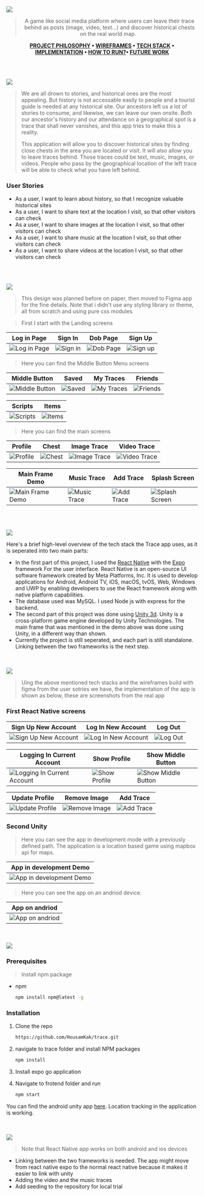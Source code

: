 <img src="./readme/title1.svg"/>

<div align="center">

> A game like social media platform where users can leave their trace behind as posts (image, video, text…) and discover historical chests on the real world map.  

**[PROJECT PHILOSOPHY](https://github.com/HousamKak/trace#-project-philosophy) • [WIREFRAMES](https://github.com/HousamKak/trace#-wireframes) • [TECH STACK](https://github.com/HousamKak/trace#-tech-stack) • [IMPLEMENTATION](https://github.com/HousamKak/trace#-impplementation) • [HOW TO RUN?](https://github.com/HousamKak/trace#-how-to-run)• [FUTURE WORK](https://github.com/HousamKak/trace#-future-work)**

</div>

<br><br>


<img src="./readme/title2.svg"/>

> We are all drown to stories, and historical ones are the most appealing. But history is not accessable easily to people and a tourist guide is needed at any historical site. Our ancestors left us a lot of stories to consume, and likewise, we can leave our own onsite. Both our ancestor's history and our attendance on a geographical spot is a trace that shall never vanishes, and this app tries to make this a reality.
> 
> This application will allow you to discover historical sites by finding close chests in the area you are located or visit. It will also allow you to leave traces behind. Those traces could be text, music, images, or videos. People who pass by the geographical location of the left trace will be able to check what you have left behind.

### User Stories
- As a user, I want to learn about history, so that I recognize valuable historical sites
- As a user, I want to share text at the location I visit, so that other visitors can check
- As a user, I want to share images at the location I visit, so that other visitors can check
- As a user, I want to share music at the location I visit, so that other visitors can check
- As a user, I want to share videos at the location I visit, so that other visitors can check

<br><br>

<img src="./readme/title3.svg"/>

> This design was planned before on paper, then moved to Figma app for the fine details.
Note that i didn't use any styling library or theme, all from scratch and using pure css modules

> First I start with the Landing screens

| Log in Page  | Sign In  | Dob Page | Sign Up |
| -----------------| -----|-----|-----|
| ![Log in Page](https://github.com/HousamKak/trace/blob/main/demo/figma/Log_in%20_page.png) | ![Sign in](https://github.com/HousamKak/trace/blob/main/demo/figma/Sign%20in.png) | ![Dob Page](https://github.com/HousamKak/trace/blob/main/demo/figma/dob%20page.png) | ![Sign up](https://github.com/HousamKak/trace/blob/main/demo/figma/Sign%20up.png)

> Here you can find the Middle Button Menu screens

| Middle Button  | Saved  | My Traces | Friends |
| -----------------| -----|-----|-----|
| ![Middle Button](https://github.com/HousamKak/trace/blob/main/demo/figma/Middle%20button.png) | ![Saved](https://github.com/HousamKak/trace/blob/main/demo/figma/Saved.png) | ![My Traces](https://github.com/HousamKak/trace/blob/main/demo/figma/my%20traces.png) | ![Friends](https://github.com/HousamKak/trace/blob/main/demo/figma/Friends.png)

| Scripts | Items  |
| -----------------| -----| 
| ![Scripts](https://github.com/HousamKak/trace/blob/main/demo/figma/Scripts.png) | ![Items](https://github.com/HousamKak/trace/blob/main/demo/figma/Items.png) | 

> Here you can find the main screens

| Profile  | Chest  | Image Trace | Video Trace |
| -----------------| -----|-----|-----|
| ![Profile](https://github.com/HousamKak/trace/blob/main/demo/figma/profile.png) | ![Chest](https://github.com/HousamKak/trace/blob/main/demo/figma/Chest.png) | ![Image Trace](https://github.com/HousamKak/trace/blob/main/demo/figma/Image.png) | ![Video Trace](https://github.com/HousamKak/trace/blob/main/demo/figma/Video.png)

| Main Frame Demo  | Music Trace  | Add Trace | Splash Screen |
| -----------------| -----|-----|-----|
| ![Main Frame Demo](https://github.com/HousamKak/trace/blob/main/demo/figma/main%20frame.png) | ![Music Trace](https://github.com/HousamKak/trace/blob/main/demo/figma/Music.png) | ![Add Trace](https://github.com/HousamKak/trace/blob/main/demo/figma/add%20a%20trace.png) | ![Splash Screen](https://github.com/HousamKak/trace/blob/main/demo/figma/splash.png)


<br><br>

<img src="./readme/title4.svg"/>

Here's a brief high-level overview of the tech stack the Trace app uses, as it is seperated into two main parts:

- In the first part of this project, I used the [React Native](https://reactnative.dev/) with the [Expo](https://expo.dev/) framework For the user interface. React Native is an open-source UI software framework created by Meta Platforms, Inc. It is used to develop applications for Android, Android TV, iOS, macOS, tvOS, Web, Windows and UWP by enabling developers to use the React framework along with native platform capabilities.
- The database used was MySQL. I used Node js with express for the backend.
- The second part of this project was done using [Unity 3d](https://unity.com/). Unity is a cross-platform game engine developed by Unity Technologies. The main frame that was mentioned in the demo above was done using Unity, in a different way than shown.
- Currently the project is still seperated, and each part is still standalone. Linking between the two frameworks is the next step.



<br><br>
<img src="./readme/title5.svg"/>

> Uing the above mentioned tech stacks and the wireframes build with figma from the user sotries we have, the implementation of the app is shown as below, these are screenshots from the real app

### First React Native screens

| Sign Up New Account  |Log In New Account |Log Out |
| -----------------|-----|-----|
| ![Sign Up New Account](https://github.com/HousamKak/trace/blob/main/demo/application/sign%20up%20new%20account.gif) | ![Log In New Account](https://github.com/HousamKak/trace/blob/main/demo/application/log%20in%20new%20account.gif) | ![Log Out](https://github.com/HousamKak/trace/blob/main/demo/application/log%20out.gif)


| Logging In Current Account  | Show Profile  | Show Middle Button |
| -----------------| -----|-----|
| ![Logging In Current Account](https://github.com/HousamKak/trace/blob/main/demo/application/logging%20in%20current.gif) | ![Show Profile](https://github.com/HousamKak/trace/blob/main/demo/application/show%20profile.gif) | ![Show Middle Button](https://github.com/HousamKak/trace/blob/main/demo/application/show%20middle%20button.gif)


| Update Profile  | Remove Image  | Add Trace |
| -----------------| -----|-----|
| ![Update Profile](https://github.com/HousamKak/trace/blob/main/demo/application/updating%20profile.gif) | ![Remove Image](https://github.com/HousamKak/trace/blob/main/demo/application/remove%20image.gif) | ![Add Trace](https://github.com/HousamKak/trace/blob/main/demo/application/adding%20trace.gif)

### Second Unity
> Here you can see the app in development mode with a previously defined path. The application is a location based game using mapbox api for maps. 

| App in development Demo  | 
| -----------------|
| ![App in development Demo](https://github.com/HousamKak/trace/blob/main/demo/application/unity%20dev.gif) |

> Here you can see the app on an andriod device.

|App on andriod  |
|-----|
| ![App on andriod ](https://github.com/HousamKak/trace/blob/main/demo/application/unity%20application.jpg) | 

<br><br>
<img src="./readme/title6.svg"/>

### Prerequisites

> Install npm package
* npm
  ```sh
  npm install npm@latest -g
  ```

### Installation

1. Clone the repo
   ```sh
   https://github.com/HousamKak/trace.git
   ```
2. navigate to trace folder and install NPM packages
   ```sh
   npm install
   ```
3. Install expo go application

4. Navigate to frotend folder and run
   ```sh
   npm start
   ```
 
You can find the android unity app [here](https://drive.google.com/file/d/1RlRgOy4_pFaL0gYwkMKLbL85R1396XaL/view?usp=share_link). Location tracking in the application is working.


<br><br>
<img src="./readme/title7.svg"/>
> Note that React Native app works on both android and ios devices
- Linking between the two frameworks is needed. The app might move from react native expo to the normal react native because it makes it easier to link with unity
- Adding the video and the music traces
- Add seeding to the repository for local trial
